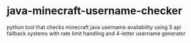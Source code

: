 # java-minecraft-username-checker
python tool that checks minecraft java username availability using 5 api fallback systems with rate limit handling and 4-letter username generator
